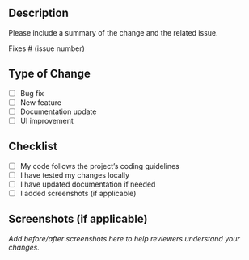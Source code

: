 ## Description

Please include a summary of the change and the related issue.

Fixes # (issue number)

## Type of Change

* [ ] Bug fix
* [ ] New feature
* [ ] Documentation update
* [ ] UI improvement

## Checklist

* [ ] My code follows the project’s coding guidelines
* [ ] I have tested my changes locally
* [ ] I have updated documentation if needed
* [ ] I added screenshots (if applicable)

## Screenshots (if applicable)

*Add before/after screenshots here to help reviewers understand your changes.*
